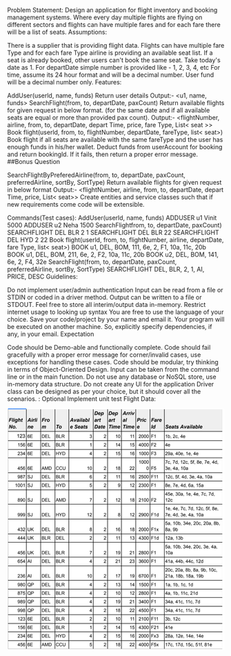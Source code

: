 Problem Statement:
Design an application for flight inventory and booking management systems. Where every day multiple flights are flying on different sectors and flights can have multiple fares and for each fare there will be a list of seats.
Assumptions:

There is a supplier that is providing flight data.
Flights can have multiple fare Type and for each fare Type airline is providing an available seat list.
If a seat is already booked, other users can't book the same seat.
Take today's date as 1.
For departDate simple number is provided like - 1, 2, 3, 4, etc
For time, assume its 24 hour format and will be a decimal number.
User fund will be a decimal number only.
Features:

AddUser(userld, name, funds)
Return user details
Output:- <u1, name, funds>
SearchFlight(from, to, departDate, paxCount)
Return available flights for given request in below format. (for the same date and if all available seats are equal or more than provided pax count).
Output:- <flightNumber, airline, from, to, departDate, depart Time, price, fare Type, List< seat >>
Book flight(userld, from, to, flightNumber, departDate, fareType, list< seat>)
Book flight if all seats are available with the same fareType and the user has enough funds in his/her wallet. Deduct funds from userAccount for booking and return bookingld.
If it fails, then return a proper error message.
##Bonus Question

SearchFlightByPreferedAirline(from, to, departDate, paxCount, preferredAirline, sortBy, SortType)
Return available flights for given request in below format
Output:- <flightNumber, airline, from, to, departDate, depart Time, price, List< seat>>
Create entities and service classes such that if new requirements come code will be extensible.

Commands(Test cases):
AddUser(userld, name, funds)
ADDUSER u1 Vinit 5000
ADDUSER u2 Neha 1500
SearchFlightfrom, to, departDate, paxCount)
SEARCHFLIGHT DEL BLR 2 1
SEARCHFLIGHT DEL BLR 22
SEARCHFLIGHT DEL HYD 2 22
Book flight(userld, from, to, flightNumber, airline, departDate, fare Type, list< seat>)
BOOK u1, DEL, BOM, 111, 6e, 2, F1, 10a, 11c, 20b
BOOK u1, DEL, BOM, 211, 6e, 2, F2, 10a, 11c, 20b
BOOK u2, DEL, BOM, 141, 6e, 2, F4, 32e
SearchFlight(from, to, departDate, paxCount, preferredAirline, sortBy, SortType)
SEARCHFLIGHT DEL, BLR, 2, 1, AI, PRICE, DESC
Guidelines:

Do not implement user/admin authentication
Input can be read from a file or STDIN or coded in a driver method.
Output can be written to a file or STDOUT.
Feel free to store all interim/output data in-memory.
Restrict internet usage to looking up syntax
You are free to use the language of your choice.
Save your code/project by your name and email it. Your program will be executed on another machine. So, explicitly specify dependencies, if any, in your email.
Expectation

Code should be Demo-able and functionally complete.
Code should fail gracefully with a proper error message for corner/invalid cases, use exceptions for handling these cases.
Code should be modular, try thinking in terms of Object-Oriented Design.
Input can be taken from the command line or in the main function.
Do not use any database or NoSQL store, use in-memory data structure.
Do not create any Ul for the application
Driver class can be designed as per your choice, but it should cover all the scenarios. : Optional Implement unit test
Flight Data:

![img.png](img.png)